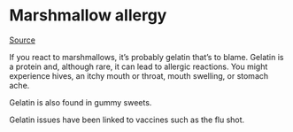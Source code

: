 <!--
source: gpt-3 + jph editing
tags: allergies
-->

# Marshmallow allergy

[Source](https://www.allergycliniclondon.co.uk/three-less-common-food-allergies-you-might-not-know-about/)

If you react to marshmallows, it’s probably gelatin that’s to blame. Gelatin is a protein and, although rare, it can lead to allergic reactions. You might experience hives, an itchy mouth or throat, mouth swelling, or stomach ache.

Gelatin is also found in gummy sweets.

Gelatin issues have been linked to vaccines such as the flu shot.
